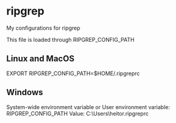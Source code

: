 # ripgrep
My configurations for ripgrep

This file is loaded through RIPGREP_CONFIG_PATH

## Linux and MacOS

EXPORT RIPGREP_CONFIG_PATH=$HOME/.ripgreprc

## Windows

System-wide environment variable or User environment variable: RIPGREP_CONFIG_PATH
Value: C:\Users\heitor\.ripgreprc
